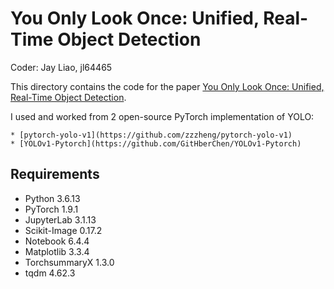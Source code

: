 # You Only Look Once: Unified, Real-Time Object Detection

Coder: Jay Liao, jl64465

This directory contains the code for the paper [You Only Look Once: Unified, Real-Time Object Detection](https://arxiv.org/abs/1506.02640).

I used and worked from 2 open-source PyTorch implementation of YOLO:
    
    * [pytorch-yolo-v1](https://github.com/zzzheng/pytorch-yolo-v1)
    * [YOLOv1-Pytorch](https://github.com/GitHberChen/YOLOv1-Pytorch)

## Requirements
* Python 3.6.13
* PyTorch 1.9.1
* JupyterLab 3.1.13
* Scikit-Image 0.17.2
* Notebook 6.4.4
* Matplotlib 3.3.4
* TorchsummaryX 1.3.0
* tqdm 4.62.3
